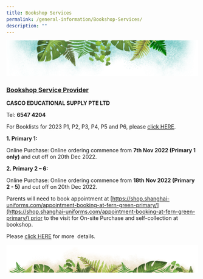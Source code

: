 ```yaml
---
title: Bookshop Services
permalink: /general-information/Bookshop-Services/
description: ""
---
```

![](/images/Banner.png)

### <u><b>Bookshop Service Provider</b></u>


<b>CASCO EDUCATIONAL SUPPLY PTE LTD</b> 

Tel: <b>6547 4204</b>

  
For Booklists for 2023 P1, P2, P3, P4, P5 and P6, please [click HERE](https://drive.google.com/drive/folders/1URsuBY_GgXG2De8LlNEmMY3loO7rnc2P?usp=share_link).

<b>1\. Primary 1:</b>  

Online Purchase: Online ordering commence from <b>7th Nov 2022 (Primary 1 only)</b> and cut off on 20th Dec 2022.

<b>2\. Primary 2 – 6:</b>  

Online Purchase: Online ordering commence from <b>18th Nov 2022 (Primary 2 - 5)</b> and cut off on 20th Dec 2022.


Parents will need to book appointment at [https://shop.shanghai-uniforms.com/appointment-booking-at-fern-green-primary/](https://shop.shanghai-uniforms.com/appointment-booking-at-fern-green-primary/) prior to the visit for On-site Purchase and self-collection at bookshop.

Please [click HERE](https://drive.google.com/drive/folders/1URsuBY_GgXG2De8LlNEmMY3loO7rnc2P?usp=share_link) for more  details.


![](/images/bg-bottom.png)